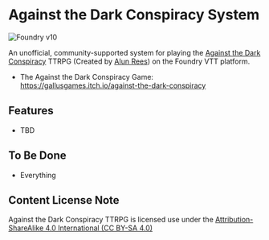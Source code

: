 # Against the Dark Conspiracy System

![Foundry v10](https://img.shields.io/badge/foundry-v10-green)

An unofficial, community-supported system for playing the [Against the Dark Conspiracy](https://gallusgames.itch.io/against-the-dark-conspiracy) TTRPG (Created by [Alun Rees](https://twitter.com/AlunRees14)) on the Foundry VTT platform.

- The Against the Dark Conspiracy Game: https://gallusgames.itch.io/against-the-dark-conspiracy

<!-- ![A screenshot of the Against the Dark Conspiracy character sheet and chat output in Foundry VTT](screenshot.webp) -->

## Features

- TBD

## To Be Done

- Everything

<!-- ## How to Install

You can install the latest released version of the system by using this manifest link in Foundry VTT.

[Instructions](https://foundryvtt.com/article/tutorial/)

Link: https://github.com/philote/FoundryVTT-AgainstTheDarkConspiracy/releases/latest/download/system.json -->

## Content License Note

Against the Dark Conspiracy TTRPG is licensed use under the [Attribution-ShareAlike 4.0 International (CC BY-SA 4.0)](https://creativecommons.org/licenses/by-sa/4.0/)
